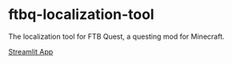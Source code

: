 # ftbq-localization-tool
The localization tool for FTB Quest, a questing mod for Minecraft.

[Streamlit App](https://ftbq-localization-tool.streamlit.app/)
